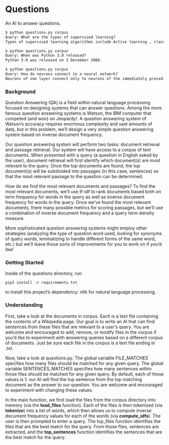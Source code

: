 # Questions
An AI to answer questions.

```cmd
$ python questions.py corpus
Query: What are the types of supervised learning?
Types of supervised learning algorithms include Active learning , classification and regression.

$ python questions.py corpus
Query: When was Python 3.0 released?
Python 3.0 was released on 3 December 2008.

$ python questions.py corpus
Query: How do neurons connect in a neural network?
Neurons of one layer connect only to neurons of the immediately preceding and immediately following layers.
```
### Background
Question Answering (QA) is a field within natural language processing focused on designing systems that can answer questions. Among the more famous question answering systems is Watson, the IBM computer that competed (and won) on Jeopardy!. A question answering system of Watson’s accuracy requires enormous complexity and vast amounts of data, but in this problem, we’ll design a very simple question answering system based on inverse document frequency.

Our question answering system will perform two tasks: document retrieval and passage retrieval. Our system will have access to a corpus of text documents. When presented with a query (a question in English asked by the user), document retrieval will first identify which document(s) are most relevant to the query. Once the top documents are found, the top document(s) will be subdivided into passages (in this case, sentences) so that the most relevant passage to the question can be determined.

How do we find the most relevant documents and passages? To find the most relevant documents, we’ll use tf-idf to rank documents based both on term frequency for words in the query as well as inverse document frequency for words in the query. Once we’ve found the most relevant documents, there many possible metrics for scoring passages, but we’ll use a combination of inverse document frequency and a query term density measure.

More sophisticated question answering systems might employ other strategies (analyzing the type of question word used, looking for synonyms of query words, lemmatizing to handle different forms of the same word, etc.) but we’ll leave those sorts of improvements for you to work on if you’d like!

### Getting Started
Inside of the questions directory, run 
```
pip3 install -r requirements.txt
```
to install this project’s dependency: nltk for natural language processing.

### Understanding

First, take a look at the documents in corpus. Each is a text file containing the contents of a Wikipedia page. Our goal is to write an AI that can find sentences from these files that are relevant to a user’s query. You are welcome and encouraged to add, remove, or modify files in the corpus if you’d like to experiment with answering queries based on a different corpus of documents. Just be sure each file in the corpus is a text file ending in .txt.

Now, take a look at questions.py. The global variable FILE_MATCHES specifies how many files should be matched for any given query. The global variable SENTENCES_MATCHES specifies how many sentences within those files should be matched for any given query. By default, each of these values is 1: our AI will find the top sentence from the top matching document as the answer to our question. You are welcome and encouraged to experiment with changing these values.

In the main function, we first load the files from the corpus directory into memory (via the __load_files__ function). Each of the files is then tokenized (via __tokenize__) into a list of words, which then allows us to compute inverse document frequency values for each of the words (via __compute_idfs__). The user is then prompted to enter a query. The top_files function identifies the files that are the best match for the query. From those files, sentences are extracted, and the __top_sentences__ function identifies the sentences that are the best match for the query.
